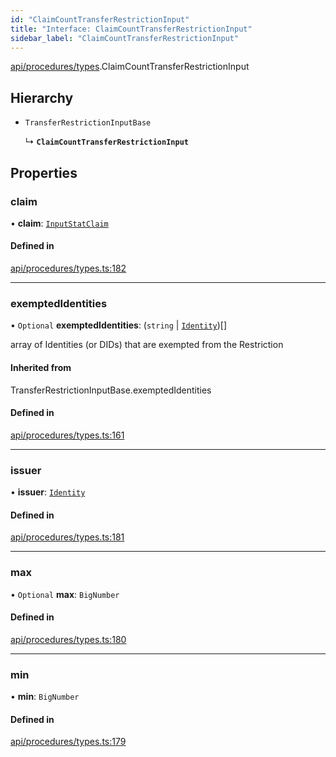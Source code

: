 ```yaml
---
id: "ClaimCountTransferRestrictionInput"
title: "Interface: ClaimCountTransferRestrictionInput"
sidebar_label: "ClaimCountTransferRestrictionInput"
---
```


[api/procedures/types](../../../../../modules/API/Procedures/Types/Types.md).ClaimCountTransferRestrictionInput

## Hierarchy

- `TransferRestrictionInputBase`

  ↳ **`ClaimCountTransferRestrictionInput`**

## Properties

### claim

• **claim**: [`InputStatClaim`](../../../../../modules/Types/Types.md#inputstatclaim)

#### Defined in

[api/procedures/types.ts:182](https://github.com/PolymeshAssociation/polymesh-sdk/blob/5a778578/src/api/procedures/types.ts#L182)

___

### exemptedIdentities

• `Optional` **exemptedIdentities**: (`string` \| [`Identity`](../../../../../classes/API/Entities/Identity/Identity.md))[]

array of Identities (or DIDs) that are exempted from the Restriction

#### Inherited from

TransferRestrictionInputBase.exemptedIdentities

#### Defined in

[api/procedures/types.ts:161](https://github.com/PolymeshAssociation/polymesh-sdk/blob/5a778578/src/api/procedures/types.ts#L161)

___

### issuer

• **issuer**: [`Identity`](../../../../../classes/API/Entities/Identity/Identity.md)

#### Defined in

[api/procedures/types.ts:181](https://github.com/PolymeshAssociation/polymesh-sdk/blob/5a778578/src/api/procedures/types.ts#L181)

___

### max

• `Optional` **max**: `BigNumber`

#### Defined in

[api/procedures/types.ts:180](https://github.com/PolymeshAssociation/polymesh-sdk/blob/5a778578/src/api/procedures/types.ts#L180)

___

### min

• **min**: `BigNumber`

#### Defined in

[api/procedures/types.ts:179](https://github.com/PolymeshAssociation/polymesh-sdk/blob/5a778578/src/api/procedures/types.ts#L179)
